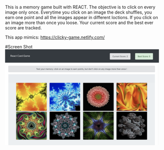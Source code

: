 This is a memory game built with REACT. The objective is to click on every image only once.  Everytime you click on an image the deck shuffles, you earn one point and all the images appear in different loctions.  If you click on an image more than once you loose. Your current score and the best ever score are tracked. 

This app mimics: 
https://clicky-game.netlify.com/


#Screen Shot
![Results Image](https://github.com/ucla-coding-bootcamp/reactCards/blob/master/image1.png)

